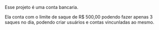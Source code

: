 Esse projeto é uma conta bancaria.

Ela conta com o limite de saque de R$ 500,00 podendo fazer apenas 3 saques no dia, podendo criar usuários e contas vincunladas ao mesmo.
